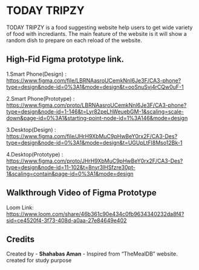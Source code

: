 # TODAY TRIPZY
TODAY TRIPZY is a food suggesting website help users to get wide variety of food with incrediants. The main feature of the website is it will show a random dish to prepare on each reload of the website. 

## High-Fid Figma prototype link.
1.Smart Phone(Design) : https://www.figma.com/file/LBRNAasroUCemkNnI6Je3F/CA3-phone?type=design&node-id=0%3A1&mode=design&t=ooSnuSvj4rCQw0uF-1

2.Smart Phone(Prototype) : https://www.figma.com/proto/LBRNAasroUCemkNnI6Je3F/CA3-phone?type=design&node-id=1-146&t=Lyr82peLhWeuebGM-1&scaling=scale-down&page-id=0%3A1&starting-point-node-id=1%3A146&mode=design

3.Desktop(Design) : https://www.figma.com/file/JHrH9XbMuC9pHwBeY0rx2F/CA3-Des?type=design&node-id=0%3A1&mode=design&t=UGUpLtFI8Mso12Bk-1

4.Desktop(Prototype) : https://www.figma.com/proto/JHrH9XbMuC9pHwBeY0rx2F/CA3-Des?type=design&node-id=11-102&t=8nyr3lHSfzre30pt-1&scaling=contain&page-id=0%3A1&mode=design

## Walkthrough Video of Figma Prototype

Loom Link: https://www.loom.com/share/46b361c90e434c0fb9634340232da8f4?sid=ce4520f4-3f73-408d-a0aa-27e84649e402

## Credits

Created by - **Shahabas Aman** - Inspired from “TheMealDB” website. created for study purpose

